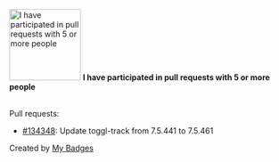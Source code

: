 <img src="https://my-badges.github.io/my-badges/pr-collaboration-5.png" alt="I have participated in pull requests with 5 or more people" title="I have participated in pull requests with 5 or more people" width="128">
<strong>I have participated in pull requests with 5 or more people</strong>
<br><br>

Pull requests:

- <a href="https://github.com/Homebrew/homebrew-cask/pull/134348">#134348</a>: Update toggl-track from 7.5.441 to 7.5.461


Created by <a href="https://github.com/my-badges/my-badges">My Badges</a>